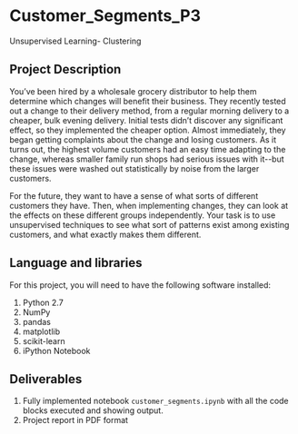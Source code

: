 # Customer_Segments_P3
Unsupervised Learning- Clustering


## Project Description
You’ve been hired by a wholesale grocery distributor to help them determine which changes will benefit their business. They recently tested out a change to their delivery method, from a regular morning delivery to a cheaper, bulk evening delivery. Initial tests didn’t discover any significant effect, so they implemented the cheaper option. Almost immediately, they began getting complaints about the change and losing customers. As it turns out, the highest volume customers had an easy time adapting to the change, whereas smaller family run shops had serious issues with it--but these issues were washed out statistically by noise from the larger customers.

For the future, they want to have a sense of what sorts of different customers they have. Then, when implementing changes, they can look at the effects on these different groups independently. Your task is to use unsupervised techniques to see what sort of patterns exist among existing customers, and what exactly makes them different.

## Language and libraries

For this project, you will need to have the following software installed:

1. Python 2.7
2. NumPy
3. pandas
4. matplotlib
5. scikit-learn
6. iPython Notebook



## Deliverables
1. Fully implemented notebook `customer_segments.ipynb` with all the code blocks executed and showing output. 
2. Project report in PDF format
